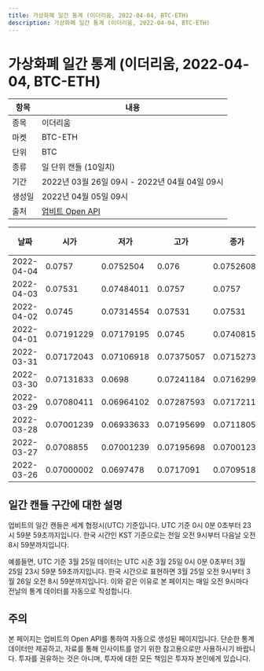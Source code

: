 ```yaml
---
title: 가상화폐 일간 통계 (이더리움, 2022-04-04, BTC-ETH)
description: 가상화폐 일간 통계 (이더리움, 2022-04-04, BTC-ETH)
---
```



가상화폐 일간 통계 (이더리움, 2022-04-04, BTC-ETH)
===

|항목|내용|
|--|--|
|종목|이더리움|
|마켓|BTC-ETH|
|단위|BTC|
|종류|일 단위 캔들 (10일치)|
|기간|2022년 03월 26일 09시 - 2022년 04월 04일 09시|
|생성일|2022년 04월 05일 09시|
|출처|[업비트 Open API](https://docs.upbit.com)|


|날짜|시가|저가|고가|종가|비고|
|--|--|--|--|--|--|
|2022-04-04|0.0757|0.0752504|0.076|0.07526088|    |
|2022-04-03|0.07531|0.07484011|0.0757|0.0757|    |
|2022-04-02|0.0745|0.07314554|0.07531|0.07531|    |
|2022-04-01|0.07191229|0.07179195|0.0745|0.07408157|    |
|2022-03-31|0.07172043|0.07106918|0.07375057|0.07152736|    |
|2022-03-30|0.07131833|0.0698|0.07241184|0.07162995|    |
|2022-03-29|0.07080411|0.06964102|0.07287593|0.07172111|    |
|2022-03-28|0.07001239|0.06933633|0.07195699|0.07118051|    |
|2022-03-27|0.0708855|0.07001239|0.07195698|0.07001239|    |
|2022-03-26|0.07000002|0.0697478|0.0717091|0.07095186|    |


일간 캔들 구간에 대한 설명
---


업비트의 일간 캔들은 세계 협정시(UTC) 기준입니다. 
UTC 기준 0시 0분 0초부터 23시 59분 59초까지입니다. 
한국 시간인 KST 기준으로는 전일 오전 9시부터 다음날 오전 8시 59분까지입니다. 


예를들면, UTC 기준 3월 25일 데이터는 UTC 시준 3월 25일 0시 0분 0초부터 3월 25일 23시 59분 59초까지입니다. 
한국 시간으로 표현하면 3월 25일 오전 9시부터 3월 26일 오전 8시 59분까지입니다. 
이와 같은 이유로 본 페이지는 매일 오전 9시마다 전날의 통계 데이터를 자동으로 작성합니다. 


주의
---


본 페이지는 업비트의 Open API를 통하여 자동으로 생성된 페이지입니다. 
단순한 통계 데이터만 제공하고, 자료를 통해 인사이트를 얻기 위한 참고용으로만 사용하시기 바랍니다. 
투자를 권유하는 것은 아니며, 투자에 대한 모든 책임은 투자자 본인에게 있습니다. 
